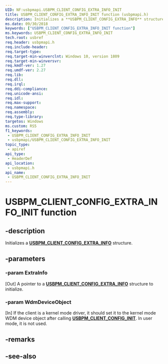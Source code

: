 ```yaml
---
UID: NF:usbpmapi.USBPM_CLIENT_CONFIG_EXTRA_INFO_INIT
title: USBPM_CLIENT_CONFIG_EXTRA_INFO_INIT function (usbpmapi.h)
description: Initializes a **USBPM_CLIENT_CONFIG_EXTRA_INFO** structure.
ms.date: 09/30/2018
keywords: ["USBPM_CLIENT_CONFIG_EXTRA_INFO_INIT function"]
ms.keywords: USBPM_CLIENT_CONFIG_EXTRA_INFO_INIT
tech.root: usbref
req.header: usbpmapi.h
req.include-header: 
req.target-type: 
req.target-min-winverclnt: Windows 10, version 1809
req.target-min-winversvr: 
req.kmdf-ver: 1.27
req.umdf-ver: 2.27
req.lib: 
req.dll: 
req.irql: 
req.ddi-compliance: 
req.unicode-ansi: 
req.idl: 
req.max-support: 
req.namespace: 
req.assembly: 
req.type-library: 
targetos: Windows
ms.custom: RS5
f1_keywords:
 - USBPM_CLIENT_CONFIG_EXTRA_INFO_INIT
 - usbpmapi/USBPM_CLIENT_CONFIG_EXTRA_INFO_INIT
topic_type:
 - apiref
api_type:
 - HeaderDef
api_location:
 - usbpmapi.h
api_name:
 - USBPM_CLIENT_CONFIG_EXTRA_INFO_INIT
---
```


# USBPM_CLIENT_CONFIG_EXTRA_INFO_INIT function


## -description

Initializes a [**USBPM_CLIENT_CONFIG_EXTRA_INFO**](ns-usbpmapi-_usbpm_client_config_extra_info.md) structure.

## -parameters

### -param ExtraInfo

[Out] A pointer to a [**USBPM_CLIENT_CONFIG_EXTRA_INFO**](ns-usbpmapi-_usbpm_client_config_extra_info.md) structure to initialize.

### -param WdmDeviceObject

[In] If the client is a kernel mode driver, it should set it to the kernel mode WDM device object after calling [**USBPM_CLIENT_CONFIG_INIT**](nf-usbpmapi-usbpm_client_config_init.md). In user mode, it is not used.

## -remarks

## -see-also

